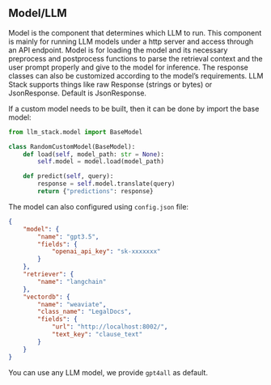 ## Model/LLM

Model is the component that determines which LLM to run. This component is mainly for running LLM models under a http server and access through an API endpoint. Model is for loading the model and its necessary preprocess and postprocess functions to parse the retrieval context and the user prompt properly and give to the model for inference. The response classes can also be customized according to the model’s requirements. LLM Stack supports things like raw Response (strings or bytes) or JsonResponse. Default is JsonResponse.

If a custom model needs to be built, then it can be done by import the base model:

```py
from llm_stack.model import BaseModel

class RandomCustomModel(BaseModel):
    def load(self, model_path: str = None):
        self.model = model.load(model_path)

    def predict(self, query):
        response = self.model.translate(query)
        return {"predictions": response}
```

The model can also configured using ``config.json`` file: 

```json
{
	"model": {
		"name": "gpt3.5",
		"fields": {
			"openai_api_key": "sk-xxxxxxx"
		}
	}, 
	"retriever": {
		"name": "langchain"
	}, 
	"vectordb": {
		"name": "weaviate",
		"class_name": "LegalDocs",
		"fields": {
			"url": "http://localhost:8002/",
			"text_key": "clause_text"
		}
	}
}
```
You can use any LLM model, we provide ``gpt4all`` as default.
